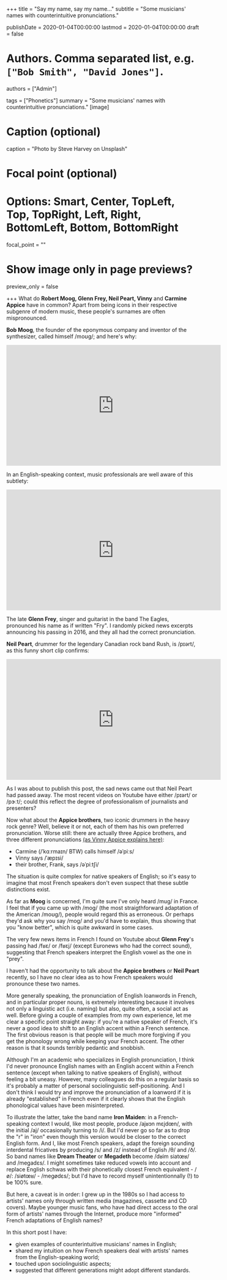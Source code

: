 +++
title = "Say my name, say my name..."
subtitle = "Some musicians' names with counterintuitive pronunciations."

publishDate = 2020-01-04T00:00:00
lastmod = 2020-01-04T00:00:00
draft = false

# Authors. Comma separated list, e.g. `["Bob Smith", "David Jones"]`.
authors = ["Admin"]

tags = ["Phonetics"]
summary = "Some musicians' names with counterintuitive pronunciations."
[image]
  # Caption (optional)
  caption = "Photo by Steve Harvey on Unsplash"

  # Focal point (optional)
  # Options: Smart, Center, TopLeft, Top, TopRight, Left, Right, BottomLeft, Bottom, BottomRight
  focal_point = ""

  # Show image only in page previews?
  preview_only = false

+++
What do **Robert Moog, Glenn Frey, Neil Peart, Vinny** and **Carmine Appice** have in common? Apart from being icons in their respective subgenre of modern music, these people's surnames are often mispronounced. 

**Bob Moog**, the founder of the eponymous company and inventor of the synthesizer, called himself /moʊɡ/; and here's why:

<iframe width="560" height="315" src="https://www.youtube.com/embed/UDN-y0QQ7cs" frameborder="0" allow="accelerometer; autoplay; encrypted-media; gyroscope; picture-in-picture" allowfullscreen></iframe>

In an English-speaking context, music professionals are well aware of this subtlety:

<iframe width="560" height="315" src="https://www.youtube.com/embed/LYsA52H-qgQ?start=0&end=9" frameborder="0" allow="accelerometer; autoplay; encrypted-media; gyroscope; picture-in-picture" allowfullscreen></iframe>

The late **Glenn Frey**, singer and guitarist in the band The Eagles, pronounced his name as if written "Fry". I randomly picked news excerpts announcing his passing in 2016, and they all had the correct pronunciation. 

**Neil Peart**, drummer for the legendary Canadian rock band Rush, is /pɪərt/, as this funny short clip confirms:

<iframe width="560" height="315" src="https://www.youtube.com/embed/eR8fsJxRVXs?start=11" frameborder="0" allow="accelerometer; autoplay; encrypted-media; gyroscope; picture-in-picture" allowfullscreen></iframe>

As I was about to publish this post, the sad news came out that Neil Peart had passed away. The most recent videos on Youtube have either /pɪərt/ or /pɝːt/; could this reflect the degree of professionalism of journalists and presenters?

Now what about the **Appice brothers**, two iconic drummers in the heavy rock genre? Well, believe it or not, each of them has his own preferred pronunciation. Worse still: there are actually three Appice brothers, and three different pronunciations [(as Vinny Appice explains here)](https://www.youtube.com/watch?v=99cs8iqy1Vo):

- Carmine (/ˈkɑːrmaɪn/ BTW) calls himself /əˈpiːs/
- Vinny says /ˈæpɪsi/
- their brother, Frank, says /əˈpiːtʃi/

The situation is quite complex for native speakers of English; so it's easy to imagine that most French speakers don't even suspect that these subtle distinctions exist. 

As far as **Moog** is concerned, I'm quite sure I've only heard /mug/ in France. I feel that if you came up with /mog/ (the most straigthforward adaptation of the American /moʊɡ/), people would regard this as erroneous. Or perhaps they'd ask why you say /mog/ and you'd have to explain, thus showing that you "know better", which is quite awkward in some cases. 

The very few news items in French I found on Youtube about **Glenn Frey**'s passing had /fʁɛ/ or /fʁɛj/ (except Euronews who had the correct sound), suggesting that French speakers interpret the English vowel as the one in "prey". 

I haven't had the opportunity to talk about the **Appice brothers** or **Neil Peart** recently, so I have no clear idea as to how French speakers would pronounce these two names. 

More generally speaking, the pronunciation of English loanwords in French, and in particular proper nouns, is extremely interesting because it involves not only a linguistic act (i.e. naming) but also, quite often, a social act as well. Before giving a couple of examples from my own experience, let me clear a specific point straight away: if you're a native speaker of French, it's never a good idea to shift to an English accent within a French sentence. The first obvious reason is that people will be much more forgiving if you get the phonology wrong while keeping your French accent. The other reason is that it sounds terribly pedantic and snobbish. 

Although I'm an academic who specializes in English pronunciation, I think I'd never pronounce English names with an English accent within a French sentence (except when talking to native speakers of English), without feeling a bit uneasy. However, many colleagues do this on a regular basis so it's probably a matter of personal sociolinguistic self-positioning. And I don't think I would try and improve the pronunciation of a loanword if it is already "established" in French even if it clearly shows that the English phonological values have been misinterpreted. 

To illustrate the latter, take the band name **Iron Maiden**: in a French-speaking context I would, like most people, produce /ajʁɔn mɛjdœn/, with the initial /aj/ occasionally turning to /i/. But I'd never go so far as to drop the "r" in "iron" even though this version would be closer to the correct English form. And I, like most French speakers, adapt the foreign sounding interdental fricatives by producing /s/ and /z/ instead of English /θ/ and /ð/. So band names like **Dream Theater** or **Megadeth** become /dʁim siatœʁ/ and /megadɛs/. I might sometimes take reduced vowels into account and replace English schwas with their phonetically closest French equivalent - /ø/: /siøtœʁ/ - /megødɛs/; but I'd have to record myself unintentionnally (!) to be 100% sure. 

But here, a caveat is in order: I grew up in the 1980s so I had access to artists' names only through written media (magazines, cassette and CD covers). Maybe younger music fans, who have had direct access to the oral form of artists' names through the Internet, produce more "informed" French adaptations of English names? 

In this short post I have:

- given examples of counterintuitive musicians' names in English;
- shared my intuition on how French speakers deal with artists' names from the English-speaking world;
- touched upon sociolinguistic aspects;
- suggested that different generations might adopt different standards. 





